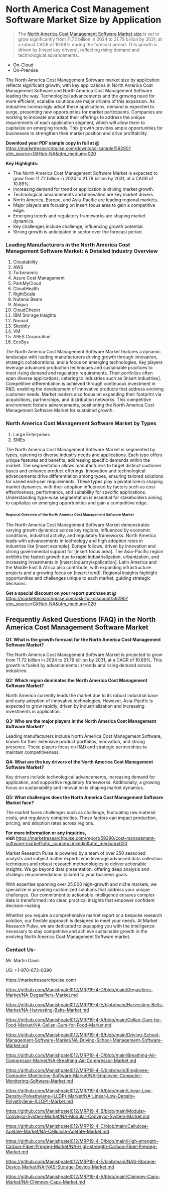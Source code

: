 <h1>North America Cost Management Software Market&nbsp;Size by Application</h1><blockquote><p>The <a href="https://marketresearchpulse.com/download-sample/59290?utm_source=GitHub-NA&amp;utm_medium=020">North America Cost Management Software Market size</a> is set to grow significantly from 11.72 billion in 2024 to 21.79 billion by 2031, at a robust CAGR of 10.89% during the forecast period. This growth is driven by [insert key drivers], reflecting rising demand and technological advancements.</p></blockquote><ul><li>On-Cloud<li> On-Premise</li></ul><p>The North America Cost Management Software market size by application reflects significant growth, with key applications in North America Cost Management Software and North America Cost Management Software leading the way. Technological advancements and the growing need for more efficient, scalable solutions are major drivers of this expansion. As industries increasingly adopt these applications, demand is expected to surge, presenting new opportunities for market participants. Companies are working to innovate and adapt their offerings to address the unique requirements of each application segment, which will allow them to capitalize on emerging trends. This growth provides ample opportunities for businesses to strengthen their market position and drive profitability.</p><p><strong>Download your PDF sample copy in full at @ </strong><a href="https://marketresearchpulse.com/download-sample/59290?utm_source=GitHub-NA&amp;utm_medium=020">https://marketresearchpulse.com/download-sample/59290?utm_source=GitHub-NA&amp;utm_medium=020</a></p><p><strong>Key Highlights: </strong></p><ul><li>The North America Cost Management Software Market is expected to grow from 11.72 billion in 2024 to 21.79 billion by 2031, at a CAGR of 10.89%.</li><li>Increasing demand for trend or application is driving market growth.</li><li>Technological advancements and innovation are key market drivers.</li><li>North America, Europe, and Asia-Pacific are leading regional markets.</li><li>Major players are focusing on insert focus area to gain a competitive edge.</li><li>Emerging trends and regulatory frameworks are shaping market dynamics.</li><li>Key challenges include challenge, influencing growth potential.</li><li>Strong growth is anticipated in sector over the forecast period.</li></ul><h3>Leading Manufacturers in the North America Cost Management Software Market: A Detailed Industry Overview</h3><ol><li>Cloudability</li><li>AWS</li><li>Turbonomic</li><li>Azure Cost Management</li><li>ParkMyCloud</li><li>CloudHealth</li><li>RightScale</li><li>Nutanix Beam</li><li>Abiquo</li><li>CloudCheckr</li><li>IBM Storage Insights</li><li>Nomad</li><li>Skeddly</li><li>VM</li><li>ARES Corporation</li><li>EcoSys</li></ol><div class="flex max-w-full flex-col flex-grow"><div class="min-h-8 text-message flex w-full flex-col items-end gap-2 whitespace-normal break-words [.text-message+&amp;]:mt-5" dir="auto" data-message-author-role="assistant" data-message-id="fd8432e4-4910-450d-b182-61b7bfb0a01f" data-message-model-slug="gpt-4o"><div class="flex w-full flex-col gap-1 empty:hidden first:pt-[3px]"><div class="markdown prose w-full break-words dark:prose-invert light"><p>The North America Cost Management Software Market features a dynamic landscape with leading manufacturers driving growth through innovation, strategic collaborations, and a focus on emerging technologies. Key players leverage advanced production techniques and sustainable practices to meet rising demand and regulatory requirements. Their portfolios often span diverse applications, catering to industries such as [insert industries]. Competitive differentiation is achieved through continuous investment in R&amp;D, enabling the development of innovative products that address evolving customer needs. Market leaders also focus on expanding their footprint via acquisitions, partnerships, and distribution networks. This competitive environment fosters advancements, positioning the North America Cost Management Software Market for sustained growth.</p></div></div></div></div><h3>North America Cost Management Software Market by Types</h3><ol><li>Large Enterprises<li> SMEs</li></ol><div class="flex max-w-full flex-col flex-grow"><div class="min-h-8 text-message flex w-full flex-col items-end gap-2 whitespace-normal break-words [.text-message+&amp;]:mt-5" dir="auto" data-message-author-role="assistant" data-message-id="084470be-0bb7-4664-bddf-5156b4f41249" data-message-model-slug="gpt-4o-mini"><div class="flex w-full flex-col gap-1 empty:hidden first:pt-[3px]"><div class="markdown prose w-full break-words dark:prose-invert light"><p>The North America Cost Management Software Market is segmented by types, catering to diverse industry needs and applications. Each type offers unique features and benefits, addressing specific demands within the market. The segmentation allows manufacturers to target distinct customer bases and enhance product offerings. Innovation and technological advancements drive differentiation among types, ensuring tailored solutions for varied end-user requirements. These types play a pivotal role in shaping market dynamics, with their adoption influenced by factors such as cost-effectiveness, performance, and suitability for specific applications. Understanding type-wise segmentation is essential for stakeholders aiming to capitalize on emerging opportunities and gain a competitive edge.</p></div></div></div></div><h3><span style="font-size: 11px;">Regional Overview of the North America Cost Management Software Market</span></h3><div class="flex max-w-full flex-col flex-grow"><div class="min-h-8 text-message flex w-full flex-col items-end gap-2 whitespace-normal break-words [.text-message+&amp;]:mt-5" dir="auto" data-message-author-role="assistant" data-message-id="e9038762-ce64-4e30-91c9-9bd413514231" data-message-model-slug="gpt-4o-mini"><div class="flex w-full flex-col gap-1 empty:hidden first:pt-[3px]"><div class="markdown prose w-full break-words dark:prose-invert light"><p>The North America Cost Management Software Market demonstrates varying growth dynamics across key regions, influenced by economic conditions, industrial activity, and regulatory frameworks. North America leads with advancements in technology and high adoption rates in industries like [insert example]. Europe follows, driven by innovation and strong governmental support for [insert focus area]. The Asia-Pacific region exhibits the fastest growth due to rapid industrialization, urbanization, and increasing investments in [insert industry/application]. Latin America and the Middle East &amp; Africa also contribute, with expanding infrastructure projects and a growing focus on [insert trend]. Regional insights highlight opportunities and challenges unique to each market, guiding strategic decisions.</p></div></div></div></div><p><strong>Get a special discount on your report purchase at @ </strong><a href="https://marketresearchpulse.com/ask-for-discount/59290?utm_source=GitHub-NA&amp;utm_medium=020">https://marketresearchpulse.com/ask-for-discount/59290?utm_source=GitHub-NA&amp;utm_medium=020</a></p><h2>Frequently Asked Questions (FAQ) in the North America Cost Management Software Market</h2><p><strong>Q1: What is the growth forecast for the North America Cost Management Software Market?</strong></p><p>The North America Cost Management Software Market is projected to grow from 11.72 billion in 2024 to 21.79 billion by 2031, at a CAGR of 10.89%. This growth is fueled by advancements in trends and rising demand across industries.</p><p><strong>Q2: Which region dominates the North America Cost Management Software Market?</strong></p><p>North America currently leads the market due to its robust industrial base and early adoption of innovative technologies. However, Asia-Pacific is expected to grow rapidly, driven by industrialization and increasing investments in application.</p><p><strong>Q3: Who are the major players in the North America Cost Management Software Market?</strong></p><p>Leading manufacturers include North America Cost Management Software, known for their extensive product portfolios, innovation, and strong presence. These players focus on R&amp;D and strategic partnerships to maintain competitiveness.</p><p><strong>Q4: What are the key drivers of the North America Cost Management Software Market?</strong></p><p>Key drivers include technological advancements, increasing demand for application, and supportive regulatory frameworks. Additionally, a growing focus on sustainability and innovation is shaping market dynamics.</p><p><strong>Q5: What challenges does the North America Cost Management Software Market face?</strong></p><p>The market faces challenges such as challenge, fluctuating raw material costs, and regulatory complexities. These factors can impact production, pricing, and adoption rates across regions.</p><p><strong>For more information or any inquiries, visit&nbsp;</strong><a href="https://marketresearchpulse.com/report/59290/cost-management-software-market?utm_source=Linkedin&utm_medium=020">https://marketresearchpulse.com/report/59290/cost-management-software-market?utm_source=Linkedin&utm_medium=020</a></p><p>Market Research Pulse is powered by a team of over 250 seasoned analysts and subject matter experts who leverage advanced data collection techniques and robust research methodologies to deliver actionable insights. We go beyond data presentation, offering deep analysis and strategic recommendations tailored to your business goals.</p><p>With expertise spanning over 25,000 high-growth and niche markets, we specialize in providing customized solutions that address your unique challenges. Our commitment to actionable intelligence ensures complex data is transformed into clear, practical insights that empower confident decision-making.</p><p>Whether you require a comprehensive market report or a bespoke research solution, our flexible approach is designed to meet your needs. At Market Research Pulse, we are dedicated to equipping you with the intelligence necessary to stay competitive and achieve sustainable growth in the evolving North America Cost Management Software market.</p><h3><strong>Contact Us-</strong></h3><p>Mr. Martin Davis</p><p>US: +1-970-672-0390</p><p>https://marketresearchpulse.com/</p><p><a href="https://github.com/Manishpatel012/MRP19-4-D/blob/main/Degasifiers-Market/NA-Degasifiers-Market.md">https://github.com/Manishpatel012/MRP19-4-D/blob/main/Degasifiers-Market/NA-Degasifiers-Market.md</a></p><p><a href="https://github.com/Manishpatel012/MRP19-4-E/blob/main/Harvesting-Belts-Market/NA-Harvesting-Belts-Market.md">https://github.com/Manishpatel012/MRP19-4-E/blob/main/Harvesting-Belts-Market/NA-Harvesting-Belts-Market.md</a></p><p><a href="https://github.com/Manishpatel012/MRP19-4-A/blob/main/Gellan-Gum-for-Food-Market/NA-Gellan-Gum-for-Food-Market.md">https://github.com/Manishpatel012/MRP19-4-A/blob/main/Gellan-Gum-for-Food-Market/NA-Gellan-Gum-for-Food-Market.md</a></p><p><a href="https://github.com/Manishpatel012/MRP19-4-B/blob/main/Driving-School-Management-Software-Market/NA-Driving-School-Management-Software-Market.md">https://github.com/Manishpatel012/MRP19-4-B/blob/main/Driving-School-Management-Software-Market/NA-Driving-School-Management-Software-Market.md</a></p><p><a href="https://github.com/Manishpatel012/MRP19-4-D/blob/main/Breathing-Air-Compressor-Market/NA-Breathing-Air-Compressor-Market.md">https://github.com/Manishpatel012/MRP19-4-D/blob/main/Breathing-Air-Compressor-Market/NA-Breathing-Air-Compressor-Market.md</a></p><p><a href="https://github.com/Manishpatel012/MRP19-4-E/blob/main/Employee-Computer-Monitoring-Software-Market/NA-Employee-Computer-Monitoring-Software-Market.md">https://github.com/Manishpatel012/MRP19-4-E/blob/main/Employee-Computer-Monitoring-Software-Market/NA-Employee-Computer-Monitoring-Software-Market.md</a></p><p><a href="https://github.com/Manishpatel012/MRP19-4-A/blob/main/Linear-Low-Density-Polyethylene-(LLDP)-Market/NA-Linear-Low-Density-Polyethylene-(LLDP)-Market.md">https://github.com/Manishpatel012/MRP19-4-A/blob/main/Linear-Low-Density-Polyethylene-(LLDP)-Market/NA-Linear-Low-Density-Polyethylene-(LLDP)-Market.md</a></p><p><a href="https://github.com/Manishpatel012/MRP19-4-B/blob/main/Modular-Conveyor-System-Market/NA-Modular-Conveyor-System-Market.md">https://github.com/Manishpatel012/MRP19-4-B/blob/main/Modular-Conveyor-System-Market/NA-Modular-Conveyor-System-Market.md</a></p><p><a href="https://github.com/Manishpatel012/MRP19-4-C/blob/main/Cellulose-Acetate-Market/NA-Cellulose-Acetate-Market.md">https://github.com/Manishpatel012/MRP19-4-C/blob/main/Cellulose-Acetate-Market/NA-Cellulose-Acetate-Market.md</a></p><p><a href="https://github.com/Manishpatel012/MRP19-4-D/blob/main/High-strength-Carbon-Fiber-Prepreg-Market/NA-High-strength-Carbon-Fiber-Prepreg-Market.md">https://github.com/Manishpatel012/MRP19-4-D/blob/main/High-strength-Carbon-Fiber-Prepreg-Market/NA-High-strength-Carbon-Fiber-Prepreg-Market.md</a></p><p><a href="https://github.com/Manishpatel012/MRP19-4-E/blob/main/NAS-Storage-Device-Market/NA-NAS-Storage-Device-Market.md">https://github.com/Manishpatel012/MRP19-4-E/blob/main/NAS-Storage-Device-Market/NA-NAS-Storage-Device-Market.md</a></p><p><a href="https://github.com/Manishpatel012/MRP19-4-A/blob/main/Chimney-Caps-Market/NA-Chimney-Caps-Market.md">https://github.com/Manishpatel012/MRP19-4-A/blob/main/Chimney-Caps-Market/NA-Chimney-Caps-Market.md</a></p>
